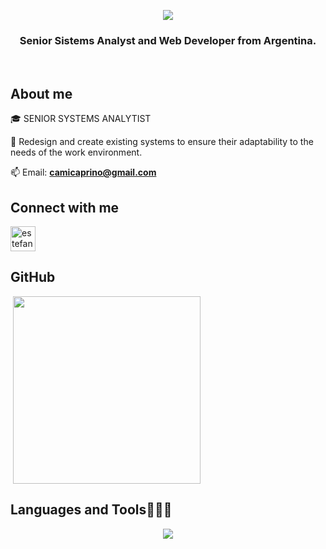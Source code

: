 <p align="center">
  <a href="https://github.com/CodeWhiteWeb/CodeWhiteWeb"><img src="https://readme-typing-svg.herokuapp.com?color=%77c4be&center=true&vCenter=true&lines=Hello!+I'm+Camila!;welcome+to+my+Github+page✨;"></a>
</p>
<h3 align="center"> Senior Sistems Analyst and Web Developer from Argentina.</h3>
<br>
<h2>About me</h2>
<!--Intro start-->

<p align="left">
🎓 SENIOR SYSTEMS ANALYTIST

🔮 Redesign and create existing systems to ensure their adaptability to the needs of the work environment.

📫 Email: **camicaprino@gmail.com**

<h2>Connect with me</h2>
<p align="left" dir="auto">
<a href="https://www.linkedin.com/in/camilacaprino/" rel="nofollow"><img align="center" src="https://user-images.githubusercontent.com/83146564/134292366-61b21a2b-d31c-4b98-921c-1b12c6a09aa8.png" alt="estefania-santana" height="40" width="40" style="max-width: 100%;"></a>
<!--Intro end-->
</p>

<h2>GitHub</h2>
<p>&nbsp;<img align="center" src="https://github-readme-stats.vercel.app/api/top-langs/?username=CamilaCaprino&theme=dark&layout=compact" width="300" /></p>

<td width="40%" align="center">

<h2>Languages and Tools👨🏻‍💻</h2>
<!--tech stack icons-->
<p align="center">
  <a href="https://skillicons.dev">
    <img src="https://skillicons.dev/icons?i=php,symfony,cs,css,html,js,nodejs,mysql,git,github,gitlab,docker,vscode,linux,figma,line=12" />
  </a>
</p>

